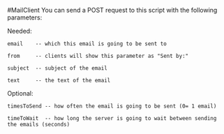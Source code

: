 #MailClient
You can send a POST request to this script with the following parameters:

Needed:

    email    -- which this email is going to be sent to
  
    from     -- clients will show this parameter as "Sent by:"
  
    subject  -- subject of the email
  
    text     -- the text of the email
  
Optional:

    timesToSend -- how often the email is going to be sent (0= 1 email)
  
    timeToWait  -- how long the server is going to wait between sending the emails (seconds)
